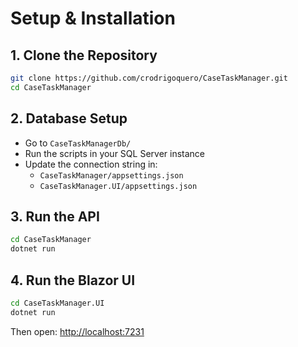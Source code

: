 # Setup & Installation

## 1. Clone the Repository
```bash
git clone https://github.com/crodrigoquero/CaseTaskManager.git
cd CaseTaskManager
```
 
## 2. Database Setup
- Go to `CaseTaskManagerDb/`
- Run the scripts in your SQL Server instance
- Update the connection string in:
  - `CaseTaskManager/appsettings.json`
  - `CaseTaskManager.UI/appsettings.json`

## 3. Run the API
```bash
cd CaseTaskManager
dotnet run
```

## 4. Run the Blazor UI
```bash
cd CaseTaskManager.UI
dotnet run
```

Then open: [http://localhost:7231](http://localhost:7231)

